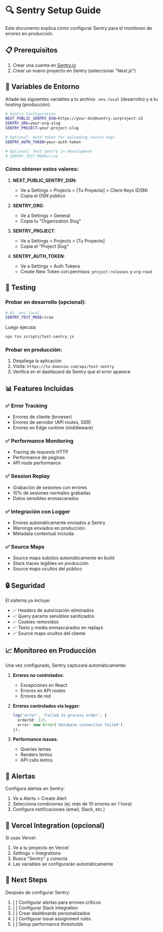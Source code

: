 # 🔍 Sentry Setup Guide

Este documento explica cómo configurar Sentry para el monitoreo de errores en producción.

## 📋 Prerequisitos

1. Crear una cuenta en [Sentry.io](https://sentry.io/)
2. Crear un nuevo proyecto en Sentry (seleccionar "Next.js")

## 🔑 Variables de Entorno

Añade las siguientes variables a tu archivo `.env.local` (desarrollo) y a tu hosting (producción):

```bash
# Sentry Configuration
NEXT_PUBLIC_SENTRY_DSN=https://your-dsn@sentry.io/project-id
SENTRY_ORG=your-org-slug
SENTRY_PROJECT=your-project-slug

# Optional: Auth token for uploading source maps
SENTRY_AUTH_TOKEN=your-auth-token

# Optional: Test Sentry in development
# SENTRY_TEST_MODE=true
```

### Cómo obtener estos valores:

1. **NEXT_PUBLIC_SENTRY_DSN**:
   - Ve a Settings > Projects > [Tu Proyecto] > Client Keys (DSN)
   - Copia el DSN público

2. **SENTRY_ORG**:
   - Ve a Settings > General
   - Copia tu "Organization Slug"

3. **SENTRY_PROJECT**:
   - Ve a Settings > Projects > [Tu Proyecto]
   - Copia el "Project Slug"

4. **SENTRY_AUTH_TOKEN**:
   - Ve a Settings > Auth Tokens
   - Create New Token con permisos: `project:releases` y `org:read`

## 🧪 Testing

### Probar en desarrollo (opcional):

```bash
# En .env.local
SENTRY_TEST_MODE=true
```

Luego ejecuta:
```bash
npx tsx scripts/test-sentry.js
```

### Probar en producción:

1. Despliega la aplicación
2. Visita: `https://tu-dominio.com/api/test-sentry`
3. Verifica en el dashboard de Sentry que el error aparece

## 📊 Features Incluidas

### ✅ Error Tracking
- Errores de cliente (browser)
- Errores de servidor (API routes, SSR)
- Errores en Edge runtime (middleware)

### ✅ Performance Monitoring
- Tracing de requests HTTP
- Performance de páginas
- API route performance

### ✅ Session Replay
- Grabación de sesiones con errores
- 10% de sesiones normales grabadas
- Datos sensibles enmascarados

### ✅ Integración con Logger
- Errores automáticamente enviados a Sentry
- Warnings enviados en producción
- Metadata contextual incluida

### ✅ Source Maps
- Source maps subidos automáticamente en build
- Stack traces legibles en producción
- Source maps ocultos del público

## 🔒 Seguridad

El sistema ya incluye:
- ✅ Headers de autorización eliminados
- ✅ Query params sensibles sanitizados
- ✅ Cookies removidos
- ✅ Texto y media enmascarados en replays
- ✅ Source maps ocultos del cliente

## 📈 Monitoreo en Producción

Una vez configurado, Sentry capturará automáticamente:

1. **Errores no controlados**:
   - Excepciones en React
   - Errores en API routes
   - Errores de red

2. **Errores controlados vía logger**:
   ```typescript
   log('error', 'Failed to process order', {
     orderId: 123,
     error: new Error('Database connection failed')
   });
   ```

3. **Performance issues**:
   - Queries lentas
   - Renders lentos
   - API calls lentos

## 🚨 Alertas

Configura alertas en Sentry:
1. Ve a Alerts > Create Alert
2. Selecciona condiciones (ej: más de 10 errores en 1 hora)
3. Configura notificaciones (email, Slack, etc.)

## 🎯 Vercel Integration (opcional)

Si usas Vercel:
1. Ve a tu proyecto en Vercel
2. Settings > Integrations
3. Busca "Sentry" y conecta
4. Las variables se configurarán automáticamente

## 📝 Next Steps

Después de configurar Sentry:
1. [ ] Configurar alertas para errores críticos
2. [ ] Configurar Slack integration
3. [ ] Crear dashboards personalizados
4. [ ] Configurar issue assignment rules
5. [ ] Setup performance thresholds
